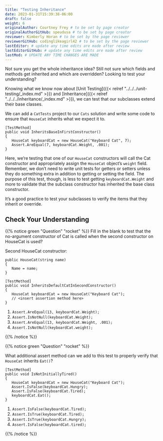 ```yaml
---
title: "Testing Inheritance"
date: 2023-01-31T15:39:38-06:00
draft: false
weight: 6
originalAuthor: Courtney Frey # to be set by page creator
originalAuthorGitHub: speudusa # to be set by page creator
reviewer: Kimberly Horan # to be set by the page reviewer
reviewerGitHub: codinglikeagirl42 # to be set by the page reviewer
lastEditor: # update any time edits are made after review
lastEditorGitHub: # update any time edits are made after review
lastMod: # UPDATE ANY TIME CHANGES ARE MADE
---
```


Not sure you get the whole inheritance idea? Still not sure which fields and methods get inherited and which are overridden? Looking to test your understanding?

Knowing what we know now about [Unit Testing]({{< relref "../../../unit-testing/_index.md" >}}) and [Inheritance]({{< relref "../../../inheritance/_index.md" >}}), we can test that our subclasses extend their base classes.

We can add a `CatTests` project to our `Cats` solution and write some code to ensure that `HouseCat` inherits what we expect it to.

```csharp{linenos=table,hl_lines=[],linenostart=1}
[TestMethod]
public void InheritsBaseInFirstConstructor()
{
   HouseCat keyboardCat = new HouseCat("Keyboard Cat", 7);
   Assert.AreEqual(7, keyboardCat.Weight, .001);
}

```

Here, we’re testing that one of our `HouseCat` constructors will call the Cat constructor and appropriately assign the `HouseCat` object’s `weight` field. Remember, we don’t need to write unit tests for getters or setters unless they do something extra in addition to getting or setting the field. The purpose of this test, though, is less to test getting `keyboardCat.Weight` and more to validate that the subclass constructor has inherited the base class constructor.

It’s a good practice to test your subclasses to verify the items that they inherit or override.

## Check Your Understanding


{{% notice green  "Question" "rocket" %}} 
Fill in the blank to test that the no-argument constructor of Cat is called when the second constructor on HouseCat is used?

Second HouseCat constructor:
```csharp{linenos=table,hl_lines=[],linenostart=14}
public HouseCat(string name)
{
   Name = name;
}
```
```csharp{linenos=table,hl_lines=[],linenostart=1}
[TestMethod]
public void InheritsDefaultCatInSecondConstructor()
{
   HouseCat keyboardCat = new HouseCat("Keyboard Cat");
   // <insert assertion method here>
}
```

   1. `Assert.AreEqual(13, keyboardCat.Weight);`
   1. `Assert.IsNotNull(keyboardCat.Weight);`
   1. `Assert.AreEqual(13, keyboardCat.Weight, .001);`
   1. `Assert.IsNotNull(keyboardCat.weight);`

<!-- ans:  ``Assert.AreEqual(13, keyboardCat.Weight, .001);``    -->
{{% /notice %}}


{{% notice green  "Question" "rocket" %}} 

What additional assert method can we add to this test to properly verify that `HouseCat` inherits `Eat()`?

```csharp{linenos=table,hl_lines=[],linenostart=1}
[TestMethod]
public void IsNotInitiallyTired()
{
   HouseCat keyboardCat = new HouseCat("Keyboard Cat");
   Assert.IsFalse(keyboardCat.Hungry);
   Assert.IsFalse(keyboardCat.Tired);
   keyboardCat.Eat();
}
```

1. `Assert.IsFalse(keyboardCat.Tired);`
1. `Assert.IsTrue(keyboardCat.Tired);`
1. `Assert.IsTrue(keyboardCat.Hungry);`
1. `Assert.IsFalse(keyboardCat.tired);`

<!-- ans: `Assert.IsTrue(keyboardCat.Tired);` -->
{{% /notice %}}
